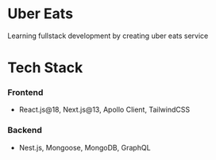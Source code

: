 # Uber Eats

Learning fullstack development by creating uber eats service

# Tech Stack

### Frontend

- React.js@18, Next.js@13, Apollo Client, TailwindCSS

### Backend

- Nest.js, Mongoose, MongoDB, GraphQL

